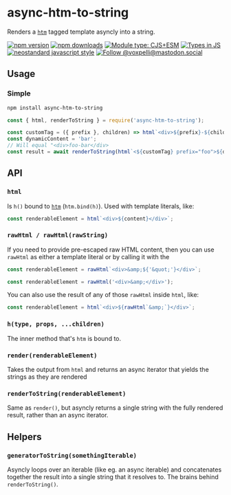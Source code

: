 # async-htm-to-string

Renders a [`htm`](https://www.npmjs.com/package/htm) tagged template asyncly into a string.

[![npm version](https://img.shields.io/npm/v/async-htm-to-string.svg?style=flat)](https://www.npmjs.com/package/async-htm-to-string)
[![npm downloads](https://img.shields.io/npm/dm/async-htm-to-string.svg?style=flat)](https://www.npmjs.com/package/async-htm-to-string)
[![Module type: CJS+ESM](https://img.shields.io/badge/module%20type-cjs%2Besm-brightgreen)](https://github.com/voxpelli/badges-cjs-esm)
[![Types in JS](https://img.shields.io/badge/types_in_js-yes-brightgreen)](https://github.com/voxpelli/types-in-js)
[![neostandard javascript style](https://img.shields.io/badge/code_style-neostandard-7fffff?style=flat&labelColor=ff80ff)](https://github.com/neostandard/neostandard)
[![Follow @voxpelli@mastodon.social](https://img.shields.io/mastodon/follow/109247025527949675?domain=https%3A%2F%2Fmastodon.social&style=social)](https://mastodon.social/@voxpelli)

## Usage

### Simple

```bash
npm install async-htm-to-string
```

```javascript
const { html, renderToString } = require('async-htm-to-string');

const customTag = ({ prefix }, children) => html`<div>${prefix}-${children}</div>`;
const dynamicContent = 'bar';
// Will equal "<div>foo-bar</div>
const result = await renderToString(html`<${customTag} prefix="foo">${dynamicContent}</${customTag}>`);
```

## API

### `html`

Is `h()` bound to [`htm`](https://www.npmjs.com/package/htm) (`htm.bind(h)`). Used with template literals, like:

```javascript
const renderableElement = html`<div>${content}</div>`;
```

### `rawHtml / rawHtml(rawString)`

If you need to provide pre-escaped raw HTML content, then you can use `rawHtml` as either a template literal or by calling it with the

```javascript
const renderableElement = rawHtml`<div>&amp;${'&quot;'}</div>`;
```

```javascript
const renderableElement = rawHtml('<div>&amp;</div>');
```

You can also use the result of any of those `rawHtml` inside `html`, like:

```javascript
const renderableElement = html`<div>${rawHtml`&amp;`}</div>`;
```

### `h(type, props, ...children)`

The inner method that's `htm` is bound to.

### `render(renderableElement)`

Takes the output from `html` and returns an async iterator that yields the strings as they are rendered

### `renderToString(renderableElement)`

Same as `render()`, but asyncly returns a single string with the fully rendered result, rather than an async iterator.

## Helpers

### `generatorToString(somethingIterable)`

Asyncly loops over an iterable (like eg. an async iterable) and concatenates together the result into a single string that it resolves to. The brains behind `renderToString()`.
